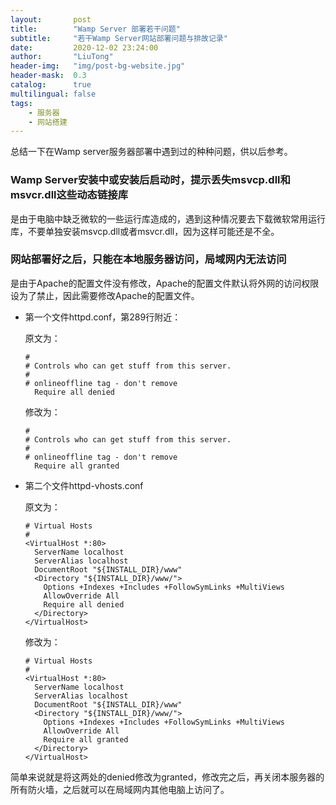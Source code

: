 ```yaml
---
layout:       post
title:        "Wamp Server 部署若干问题"
subtitle:     "若干Wamp Server网站部署问题与排故记录"
date:         2020-12-02 23:24:00
author:       "LiuTong"
header-img:   "img/post-bg-website.jpg"
header-mask:  0.3
catalog:      true
multilingual: false
tags:
    - 服务器
    - 网站搭建
---
```


总结一下在Wamp server服务器部署中遇到过的种种问题，供以后参考。

### Wamp Server安装中或安装后启动时，提示丢失msvcp.dll和msvcr.dll这些动态链接库
   
是由于电脑中缺乏微软的一些运行库造成的，遇到这种情况要去下载微软常用运行库，不要单独安装msvcp.dll或者msvcr.dll，因为这样可能还是不全。

### 网站部署好之后，只能在本地服务器访问，局域网内无法访问

是由于Apache的配置文件没有修改，Apache的配置文件默认将外网的访问权限设为了禁止，因此需要修改Apache的配置文件。

- 第一个文件httpd.conf，第289行附近：

    原文为：
    ```
    #
    # Controls who can get stuff from this server.
    #
    # onlineoffline tag - don't remove
      Require all denied
    ```
    修改为：
    ```
    #
    # Controls who can get stuff from this server.
    #
    # onlineoffline tag - don't remove
      Require all granted
    ```

- 第二个文件httpd-vhosts.conf

    原文为：
    ```
    # Virtual Hosts
    #
    <VirtualHost *:80>
      ServerName localhost
      ServerAlias localhost
      DocumentRoot "${INSTALL_DIR}/www"
      <Directory "${INSTALL_DIR}/www/">
        Options +Indexes +Includes +FollowSymLinks +MultiViews
        AllowOverride All
        Require all denied
      </Directory>
    </VirtualHost>
    ```
    修改为：
    ```
    # Virtual Hosts
    #
    <VirtualHost *:80>
      ServerName localhost
      ServerAlias localhost
      DocumentRoot "${INSTALL_DIR}/www"
      <Directory "${INSTALL_DIR}/www/">
        Options +Indexes +Includes +FollowSymLinks +MultiViews
        AllowOverride All
        Require all granted
      </Directory>
    </VirtualHost>
    ```

简单来说就是将这两处的denied修改为granted，修改完之后，再关闭本服务器的所有防火墙，之后就可以在局域网内其他电脑上访问了。

